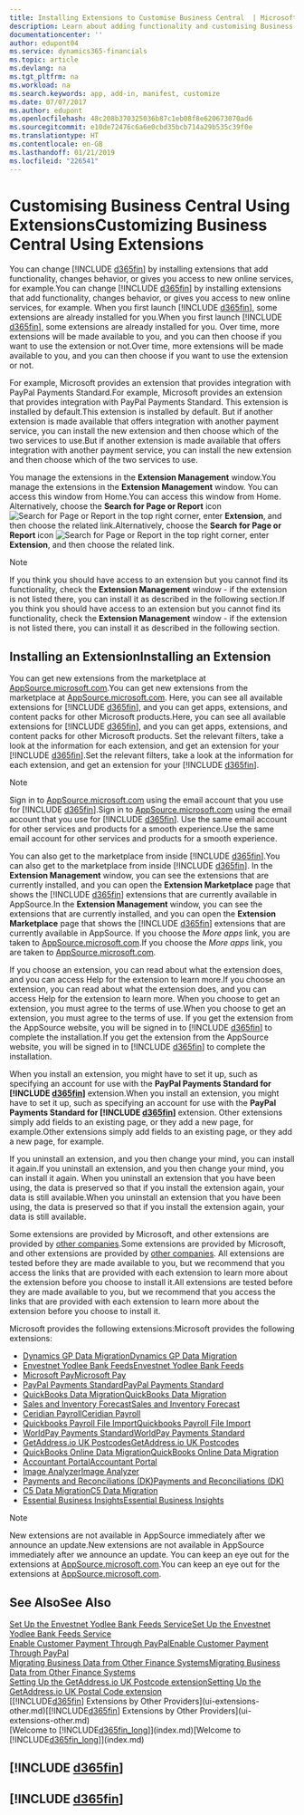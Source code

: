 ```yaml
---
title: Installing Extensions to Customise Business Central  | Microsoft Docs
description: Learn about adding functionality and customising Business Central  by installing extensions.
documentationcenter: ''
author: edupont04
ms.service: dynamics365-financials
ms.topic: article
ms.devlang: na
ms.tgt_pltfrm: na
ms.workload: na
ms.search.keywords: app, add-in, manifest, customize
ms.date: 07/07/2017
ms.author: edupont
ms.openlocfilehash: 48c208b370325036b87c1eb08f8e620673070ad6
ms.sourcegitcommit: e10de72476c6a6e0cbd35bcb714a29b535c39f0e
ms.translationtype: HT
ms.contentlocale: en-GB
ms.lasthandoff: 01/21/2019
ms.locfileid: "226541"
---
```

# <a name="customizing-business-central-using-extensions"></a><span data-ttu-id="fdab5-103">Customising Business Central Using Extensions</span><span class="sxs-lookup"><span data-stu-id="fdab5-103">Customizing Business Central Using Extensions</span></span>
<span data-ttu-id="fdab5-104">You can change [!INCLUDE [d365fin](includes/d365fin_md.md)] by installing extensions that add functionality, changes behavior, or gives you access to new online services, for example.</span><span class="sxs-lookup"><span data-stu-id="fdab5-104">You can change [!INCLUDE [d365fin](includes/d365fin_md.md)] by installing extensions that add functionality, changes behavior, or gives you access to new online services, for example.</span></span>
<span data-ttu-id="fdab5-105">When you first launch [!INCLUDE [d365fin](includes/d365fin_md.md)], some extensions are already installed for you.</span><span class="sxs-lookup"><span data-stu-id="fdab5-105">When you first launch [!INCLUDE [d365fin](includes/d365fin_md.md)], some extensions are already installed for you.</span></span> <span data-ttu-id="fdab5-106">Over time, more extensions will be made available to you, and you can then choose if you want to use the extension or not.</span><span class="sxs-lookup"><span data-stu-id="fdab5-106">Over time, more extensions will be made available to you, and you can then choose if you want to use the extension or not.</span></span>

<span data-ttu-id="fdab5-107">For example, Microsoft provides an extension that provides integration with PayPal Payments Standard.</span><span class="sxs-lookup"><span data-stu-id="fdab5-107">For example, Microsoft provides an extension that provides integration with PayPal Payments Standard.</span></span> <span data-ttu-id="fdab5-108">This extension is installed by default.</span><span class="sxs-lookup"><span data-stu-id="fdab5-108">This extension is installed by default.</span></span>
<span data-ttu-id="fdab5-109">But if another extension is made available that offers integration with another payment service, you can install the new extension and then choose which of the two services to use.</span><span class="sxs-lookup"><span data-stu-id="fdab5-109">But if another extension is made available that offers integration with another payment service, you can install the new extension and then choose which of the two services to use.</span></span>  

<span data-ttu-id="fdab5-110">You manage the extensions in the **Extension Management** window.</span><span class="sxs-lookup"><span data-stu-id="fdab5-110">You manage the extensions in the **Extension Management** window.</span></span> <span data-ttu-id="fdab5-111">You can access this window from Home.</span><span class="sxs-lookup"><span data-stu-id="fdab5-111">You can access this window from Home.</span></span> <span data-ttu-id="fdab5-112">Alternatively, choose the **Search for Page or Report** icon ![Search for Page or Report](media/ui-search/search_small.png "Search for Page or Report icon") in the top right corner, enter **Extension**, and then choose the related link.</span><span class="sxs-lookup"><span data-stu-id="fdab5-112">Alternatively, choose the **Search for Page or Report** icon ![Search for Page or Report](media/ui-search/search_small.png "Search for Page or Report icon") in the top right corner, enter **Extension**, and then choose the related link.</span></span>  

> [!NOTE]  
>   <span data-ttu-id="fdab5-113">If you think you should have access to an extension but you cannot find its functionality, check the **Extension Management** window - if the extension is not listed there, you can install it as described in the following section.</span><span class="sxs-lookup"><span data-stu-id="fdab5-113">If you think you should have access to an extension but you cannot find its functionality, check the **Extension Management** window - if the extension is not listed there, you can install it as described in the following section.</span></span>  

## <a name="installing-an-extension"></a><span data-ttu-id="fdab5-114">Installing an Extension</span><span class="sxs-lookup"><span data-stu-id="fdab5-114">Installing an Extension</span></span>
<span data-ttu-id="fdab5-115">You can get new extensions from the marketplace at [AppSource.microsoft.com](https://appsource.microsoft.com/en-us/marketplace/apps?product=dynamics-365%3Bdynamics-365-for-financials&page=1).</span><span class="sxs-lookup"><span data-stu-id="fdab5-115">You can get new extensions from the marketplace at [AppSource.microsoft.com](https://appsource.microsoft.com/en-us/marketplace/apps?product=dynamics-365%3Bdynamics-365-for-financials&page=1).</span></span> <span data-ttu-id="fdab5-116">Here, you can see all available extensions for [!INCLUDE [d365fin](includes/d365fin_md.md)], and you can get apps, extensions, and content packs for other Microsoft products.</span><span class="sxs-lookup"><span data-stu-id="fdab5-116">Here, you can see all available extensions for [!INCLUDE [d365fin](includes/d365fin_md.md)], and you can get apps, extensions, and content packs for other Microsoft products.</span></span> <span data-ttu-id="fdab5-117">Set the relevant filters, take a look at the information for each extension, and get an extension for your [!INCLUDE [d365fin](includes/d365fin_md.md)].</span><span class="sxs-lookup"><span data-stu-id="fdab5-117">Set the relevant filters, take a look at the information for each extension, and get an extension for your [!INCLUDE [d365fin](includes/d365fin_md.md)].</span></span>  
> [!NOTE]
>   <span data-ttu-id="fdab5-118">Sign in to [AppSource.microsoft.com](https://appsource.microsoft.com/) using the email account that you use for [!INCLUDE [d365fin](includes/d365fin_md.md)].</span><span class="sxs-lookup"><span data-stu-id="fdab5-118">Sign in to [AppSource.microsoft.com](https://appsource.microsoft.com/) using the email account that you use for [!INCLUDE [d365fin](includes/d365fin_md.md)].</span></span> <span data-ttu-id="fdab5-119">Use the same email account for other services and products for a smooth experience.</span><span class="sxs-lookup"><span data-stu-id="fdab5-119">Use the same email account for other services and products for a smooth experience.</span></span>  

<span data-ttu-id="fdab5-120">You can also get to the marketplace from inside [!INCLUDE [d365fin](includes/d365fin_md.md)].</span><span class="sxs-lookup"><span data-stu-id="fdab5-120">You can also get to the marketplace from inside [!INCLUDE [d365fin](includes/d365fin_md.md)].</span></span> <span data-ttu-id="fdab5-121">In the **Extension Management** window, you can see the extensions that are currently installed, and you can open the **Extension Marketplace** page that shows the [!INCLUDE [d365fin](includes/d365fin_md.md)] extensions that are currently available in AppSource.</span><span class="sxs-lookup"><span data-stu-id="fdab5-121">In the **Extension Management** window, you can see the extensions that are currently installed, and you can open the **Extension Marketplace** page that shows the [!INCLUDE [d365fin](includes/d365fin_md.md)] extensions that are currently available in AppSource.</span></span> <span data-ttu-id="fdab5-122">If you choose the *More apps* link, you are taken to [AppSource.microsoft.com](https://appsource.microsoft.com/en-us/marketplace/apps?product=dynamics-365%3Bdynamics-365-for-financials&page=1).</span><span class="sxs-lookup"><span data-stu-id="fdab5-122">If you choose the *More apps* link, you are taken to [AppSource.microsoft.com](https://appsource.microsoft.com/en-us/marketplace/apps?product=dynamics-365%3Bdynamics-365-for-financials&page=1).</span></span>  

<span data-ttu-id="fdab5-123">If you choose an extension, you can read about what the extension does, and you can access Help for the extension to learn more.</span><span class="sxs-lookup"><span data-stu-id="fdab5-123">If you choose an extension, you can read about what the extension does, and you can access Help for the extension to learn more.</span></span> <span data-ttu-id="fdab5-124">When you choose to get an extension, you must agree to the terms of use.</span><span class="sxs-lookup"><span data-stu-id="fdab5-124">When you choose to get an extension, you must agree to the terms of use.</span></span> <span data-ttu-id="fdab5-125">If you get the extension from the AppSource website, you will be signed in to [!INCLUDE [d365fin](includes/d365fin_md.md)] to complete the installation.</span><span class="sxs-lookup"><span data-stu-id="fdab5-125">If you get the extension from the AppSource website, you will be signed in to [!INCLUDE [d365fin](includes/d365fin_md.md)] to complete the installation.</span></span>  

<span data-ttu-id="fdab5-126">When you install an extension, you might have to set it up, such as specifying an account for use with the **PayPal Payments Standard for [!INCLUDE [d365fin](includes/d365fin_md.md)]** extension.</span><span class="sxs-lookup"><span data-stu-id="fdab5-126">When you install an extension, you might have to set it up, such as specifying an account for use with the **PayPal Payments Standard for [!INCLUDE [d365fin](includes/d365fin_md.md)]** extension.</span></span>
<span data-ttu-id="fdab5-127">Other extensions simply add fields to an existing page, or they add a new page, for example.</span><span class="sxs-lookup"><span data-stu-id="fdab5-127">Other extensions simply add fields to an existing page, or they add a new page, for example.</span></span>   

<span data-ttu-id="fdab5-128">If you uninstall an extension, and you then change your mind, you can install it again.</span><span class="sxs-lookup"><span data-stu-id="fdab5-128">If you uninstall an extension, and you then change your mind, you can install it again.</span></span> <span data-ttu-id="fdab5-129">When you uninstall an extension that you have been using, the data is preserved so that if you install the extension again, your data is still available.</span><span class="sxs-lookup"><span data-stu-id="fdab5-129">When you uninstall an extension that you have been using, the data is preserved so that if you install the extension again, your data is still available.</span></span>  

<span data-ttu-id="fdab5-130">Some extensions are provided by Microsoft, and other extensions are provided by [other companies](ui-extensions-other.md).</span><span class="sxs-lookup"><span data-stu-id="fdab5-130">Some extensions are provided by Microsoft, and other extensions are provided by [other companies](ui-extensions-other.md).</span></span> <span data-ttu-id="fdab5-131">All extensions are tested before they are made available to you, but we recommend that you access the links that are provided with each extension to learn more about the extension before you choose to install it.</span><span class="sxs-lookup"><span data-stu-id="fdab5-131">All extensions are tested before they are made available to you, but we recommend that you access the links that are provided with each extension to learn more about the extension before you choose to install it.</span></span>  

<span data-ttu-id="fdab5-132">Microsoft provides the following extensions:</span><span class="sxs-lookup"><span data-stu-id="fdab5-132">Microsoft provides the following extensions:</span></span>  

* [<span data-ttu-id="fdab5-133">Dynamics GP Data Migration</span><span class="sxs-lookup"><span data-stu-id="fdab5-133">Dynamics GP Data Migration</span></span>](ui-extensions-dynamicsgp-data-migration.md)  
* [<span data-ttu-id="fdab5-134">Envestnet Yodlee Bank Feeds</span><span class="sxs-lookup"><span data-stu-id="fdab5-134">Envestnet Yodlee Bank Feeds</span></span>](ui-extensions-yodlee-bank-feeds.md)  
* [<span data-ttu-id="fdab5-135">Microsoft Pay</span><span class="sxs-lookup"><span data-stu-id="fdab5-135">Microsoft Pay</span></span>](ui-extensions-microsoft-pay-payments.md)  
* [<span data-ttu-id="fdab5-136">PayPal Payments Standard</span><span class="sxs-lookup"><span data-stu-id="fdab5-136">PayPal Payments Standard</span></span>](ui-extensions-paypal-payments-standard.md)  
* [<span data-ttu-id="fdab5-137">QuickBooks Data Migration</span><span class="sxs-lookup"><span data-stu-id="fdab5-137">QuickBooks Data Migration</span></span>](ui-extensions-quickbooks-data-migration.md)  
* [<span data-ttu-id="fdab5-138">Sales and Inventory Forecast</span><span class="sxs-lookup"><span data-stu-id="fdab5-138">Sales and Inventory Forecast</span></span>](ui-extensions-sales-forecast.md)  
* [<span data-ttu-id="fdab5-139">Ceridian Payroll</span><span class="sxs-lookup"><span data-stu-id="fdab5-139">Ceridian Payroll</span></span>](ui-extensions-ceridian-payroll.md)  
* [<span data-ttu-id="fdab5-140">Quickbooks Payroll File Import</span><span class="sxs-lookup"><span data-stu-id="fdab5-140">Quickbooks Payroll File Import</span></span>](ui-extensions-quickbooks-payroll.md)  
* [<span data-ttu-id="fdab5-141">WorldPay Payments Standard</span><span class="sxs-lookup"><span data-stu-id="fdab5-141">WorldPay Payments Standard</span></span>](ui-extensions-worldpay-payments-standard.md)  
* [<span data-ttu-id="fdab5-142">GetAddress.io UK Postcodes</span><span class="sxs-lookup"><span data-stu-id="fdab5-142">GetAddress.io UK Postcodes</span></span>](ui-extensions-getaddressio.md)  
* [<span data-ttu-id="fdab5-143">QuickBooks Online Data Migration</span><span class="sxs-lookup"><span data-stu-id="fdab5-143">QuickBooks Online Data Migration</span></span>](ui-extensions-quickbooks-online-data-migration.md)  
* [<span data-ttu-id="fdab5-144">Accountant Portal</span><span class="sxs-lookup"><span data-stu-id="fdab5-144">Accountant Portal</span></span>](ui-extensions-accountant-portal.md)  
* [<span data-ttu-id="fdab5-145">Image Analyzer</span><span class="sxs-lookup"><span data-stu-id="fdab5-145">Image Analyzer</span></span>](ui-extensions-image-analyzer.md)  
* [<span data-ttu-id="fdab5-146">Payments and Reconciliations (DK)</span><span class="sxs-lookup"><span data-stu-id="fdab5-146">Payments and Reconciliations (DK)</span></span>](ui-extensions-payments-reconciliation-formats-dk.md)  
* [<span data-ttu-id="fdab5-147">C5 Data Migration</span><span class="sxs-lookup"><span data-stu-id="fdab5-147">C5 Data Migration</span></span>](ui-extensions-c5-data-migration.md)  
* [<span data-ttu-id="fdab5-148">Essential Business Insights</span><span class="sxs-lookup"><span data-stu-id="fdab5-148">Essential Business Insights</span></span>](ui-extensions-essential-business-insights.md)  

> [!NOTE]  
>  <span data-ttu-id="fdab5-149">New extensions are not available in AppSource immediately after we announce an update.</span><span class="sxs-lookup"><span data-stu-id="fdab5-149">New extensions are not available in AppSource immediately after we announce an update.</span></span> <span data-ttu-id="fdab5-150">You can keep an eye out for the extensions at [AppSource.microsoft.com](https://appsource.microsoft.com/en-us/marketplace/apps?product=dynamics-365%3Bdynamics-365-for-financials&page=1).</span><span class="sxs-lookup"><span data-stu-id="fdab5-150">You can keep an eye out for the extensions at [AppSource.microsoft.com](https://appsource.microsoft.com/en-us/marketplace/apps?product=dynamics-365%3Bdynamics-365-for-financials&page=1).</span></span>

## <a name="see-also"></a><span data-ttu-id="fdab5-151">See Also</span><span class="sxs-lookup"><span data-stu-id="fdab5-151">See Also</span></span>
[<span data-ttu-id="fdab5-152">Set Up the Envestnet Yodlee Bank Feeds Service</span><span class="sxs-lookup"><span data-stu-id="fdab5-152">Set Up the Envestnet Yodlee Bank Feeds Service</span></span>](bank-how-setup-bank-statement-service.md)  
[<span data-ttu-id="fdab5-153">Enable Customer Payment Through PayPal</span><span class="sxs-lookup"><span data-stu-id="fdab5-153">Enable Customer Payment Through PayPal</span></span>](sales-how-enable-payment-service-extensions.md)  
[<span data-ttu-id="fdab5-154">Migrating Business Data from Other Finance Systems</span><span class="sxs-lookup"><span data-stu-id="fdab5-154">Migrating Business Data from Other Finance Systems</span></span>](across-import-data-configuration-packages.md)  
[<span data-ttu-id="fdab5-155">Setting Up the GetAddress.io UK Postcode extension</span><span class="sxs-lookup"><span data-stu-id="fdab5-155">Setting Up the GetAddress.io UK Postal Code extension</span></span>](LocalFunctionality/UnitedKingdom/uk-setup-postal-code-service.md)  
<span data-ttu-id="fdab5-156">[[!INCLUDE[d365fin](includes/d365fin_md.md)] Extensions by Other Providers](ui-extensions-other.md)</span><span class="sxs-lookup"><span data-stu-id="fdab5-156">[[!INCLUDE[d365fin](includes/d365fin_md.md)] Extensions by Other Providers](ui-extensions-other.md)</span></span>  
<span data-ttu-id="fdab5-157">[Welcome to [!INCLUDE[d365fin_long](includes/d365fin_long_md.md)]](index.md)</span><span class="sxs-lookup"><span data-stu-id="fdab5-157">[Welcome to [!INCLUDE[d365fin_long](includes/d365fin_long_md.md)]](index.md)</span></span>  

## [!INCLUDE [d365fin](includes/free_trial_md.md)]  
## [!INCLUDE [d365fin](includes/training_link_md.md)]
